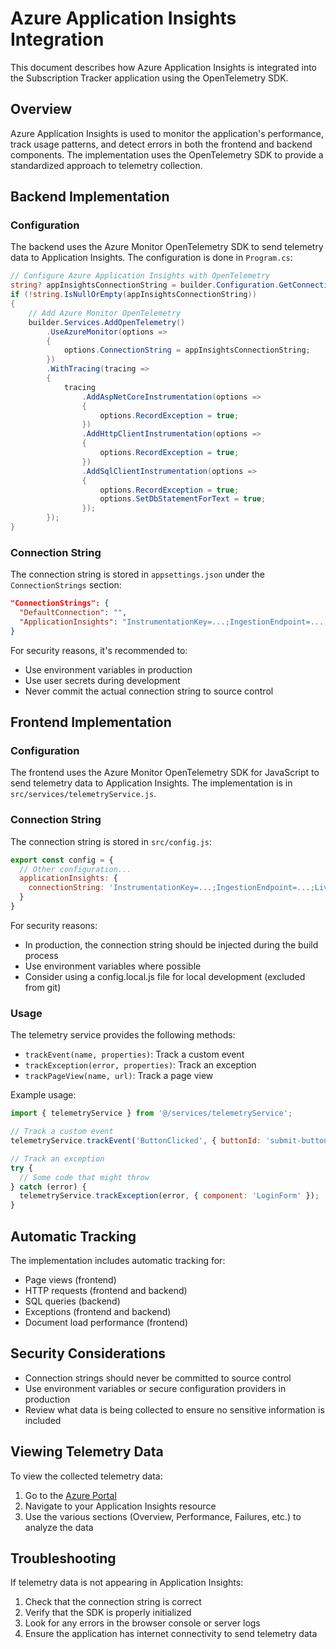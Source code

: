 # Azure Application Insights Integration

This document describes how Azure Application Insights is integrated into the Subscription Tracker application using the OpenTelemetry SDK.

## Overview

Azure Application Insights is used to monitor the application's performance, track usage patterns, and detect errors in both the frontend and backend components. The implementation uses the OpenTelemetry SDK to provide a standardized approach to telemetry collection.

## Backend Implementation

### Configuration

The backend uses the Azure Monitor OpenTelemetry SDK to send telemetry data to Application Insights. The configuration is done in `Program.cs`:

```csharp
// Configure Azure Application Insights with OpenTelemetry
string? appInsightsConnectionString = builder.Configuration.GetConnectionString("ApplicationInsights");
if (!string.IsNullOrEmpty(appInsightsConnectionString))
{
    // Add Azure Monitor OpenTelemetry
    builder.Services.AddOpenTelemetry()
        .UseAzureMonitor(options =>
        {
            options.ConnectionString = appInsightsConnectionString;
        })
        .WithTracing(tracing =>
        {
            tracing
                .AddAspNetCoreInstrumentation(options =>
                {
                    options.RecordException = true;
                })
                .AddHttpClientInstrumentation(options =>
                {
                    options.RecordException = true;
                })
                .AddSqlClientInstrumentation(options =>
                {
                    options.RecordException = true;
                    options.SetDbStatementForText = true;
                });
        });
}
```

### Connection String

The connection string is stored in `appsettings.json` under the `ConnectionStrings` section:

```json
"ConnectionStrings": {
  "DefaultConnection": "",
  "ApplicationInsights": "InstrumentationKey=...;IngestionEndpoint=...;LiveEndpoint=...;ApplicationId=..."
}
```

For security reasons, it's recommended to:
- Use environment variables in production
- Use user secrets during development
- Never commit the actual connection string to source control

## Frontend Implementation

### Configuration

The frontend uses the Azure Monitor OpenTelemetry SDK for JavaScript to send telemetry data to Application Insights. The implementation is in `src/services/telemetryService.js`.

### Connection String

The connection string is stored in `src/config.js`:

```javascript
export const config = {
  // Other configuration...
  applicationInsights: {
    connectionString: 'InstrumentationKey=...;IngestionEndpoint=...;LiveEndpoint=...;ApplicationId=...'
  }
}
```

For security reasons:
- In production, the connection string should be injected during the build process
- Use environment variables where possible
- Consider using a config.local.js file for local development (excluded from git)

### Usage

The telemetry service provides the following methods:

- `trackEvent(name, properties)`: Track a custom event
- `trackException(error, properties)`: Track an exception
- `trackPageView(name, url)`: Track a page view

Example usage:

```javascript
import { telemetryService } from '@/services/telemetryService';

// Track a custom event
telemetryService.trackEvent('ButtonClicked', { buttonId: 'submit-button' });

// Track an exception
try {
  // Some code that might throw
} catch (error) {
  telemetryService.trackException(error, { component: 'LoginForm' });
}
```

## Automatic Tracking

The implementation includes automatic tracking for:

- Page views (frontend)
- HTTP requests (frontend and backend)
- SQL queries (backend)
- Exceptions (frontend and backend)
- Document load performance (frontend)

## Security Considerations

- Connection strings should never be committed to source control
- Use environment variables or secure configuration providers in production
- Review what data is being collected to ensure no sensitive information is included

## Viewing Telemetry Data

To view the collected telemetry data:

1. Go to the [Azure Portal](https://portal.azure.com)
2. Navigate to your Application Insights resource
3. Use the various sections (Overview, Performance, Failures, etc.) to analyze the data

## Troubleshooting

If telemetry data is not appearing in Application Insights:

1. Check that the connection string is correct
2. Verify that the SDK is properly initialized
3. Look for any errors in the browser console or server logs
4. Ensure the application has internet connectivity to send telemetry data
